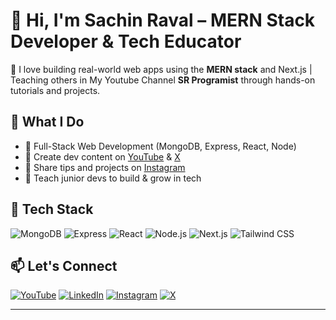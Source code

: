 # 👋 Hi, I'm Sachin Raval – MERN Stack Developer & Tech Educator

🚀 I love building real-world web apps using the **MERN stack** and Next.js | Teaching others in My Youtube Channel **SR Programist** through hands-on tutorials and projects.

## 💼 What I Do
- 🔧 Full-Stack Web Development (MongoDB, Express, React, Node)
- 🎥 Create dev content on [YouTube](https://www.youtube.com/@srprogramist) & [X](https://x.com/SRProgramist)
- 📸 Share tips and projects on [Instagram](https://www.instagram.com/srprogramist)
- 📘 Teach junior devs to build & grow in tech


## 🧰 Tech Stack
![MongoDB](https://img.shields.io/badge/MongoDB-4EA94B?style=for-the-badge&logo=mongodb)
![Express](https://img.shields.io/badge/Express.js-000000?style=for-the-badge&logo=express)
![React](https://img.shields.io/badge/React-20232A?style=for-the-badge&logo=react)
![Node.js](https://img.shields.io/badge/Node.js-339933?style=for-the-badge&logo=nodedotjs)
![Next.js](https://img.shields.io/badge/Next.js-000000?style=for-the-badge&logo=nextdotjs&logoColor=white)
![Tailwind CSS](https://img.shields.io/badge/Tailwind-38B2AC?style=for-the-badge&logo=tailwindcss)



## 📫 Let's Connect
[![YouTube](https://img.shields.io/badge/YouTube-red?logo=youtube)](https://www.youtube.com/@srprogramist)
[![LinkedIn](https://img.shields.io/badge/LinkedIn-blue?logo=linkedin)](www.linkedin.com/in/sachin-raval)
[![Instagram](https://img.shields.io/badge/Instagram-E4405F?logo=instagram&logoColor=white)](https://www.instagram.com/sachin.webdev)
[![X](https://img.shields.io/badge/X-000000?logo=twitter&logoColor=white)](https://x.com/sachin_webdev)

---
